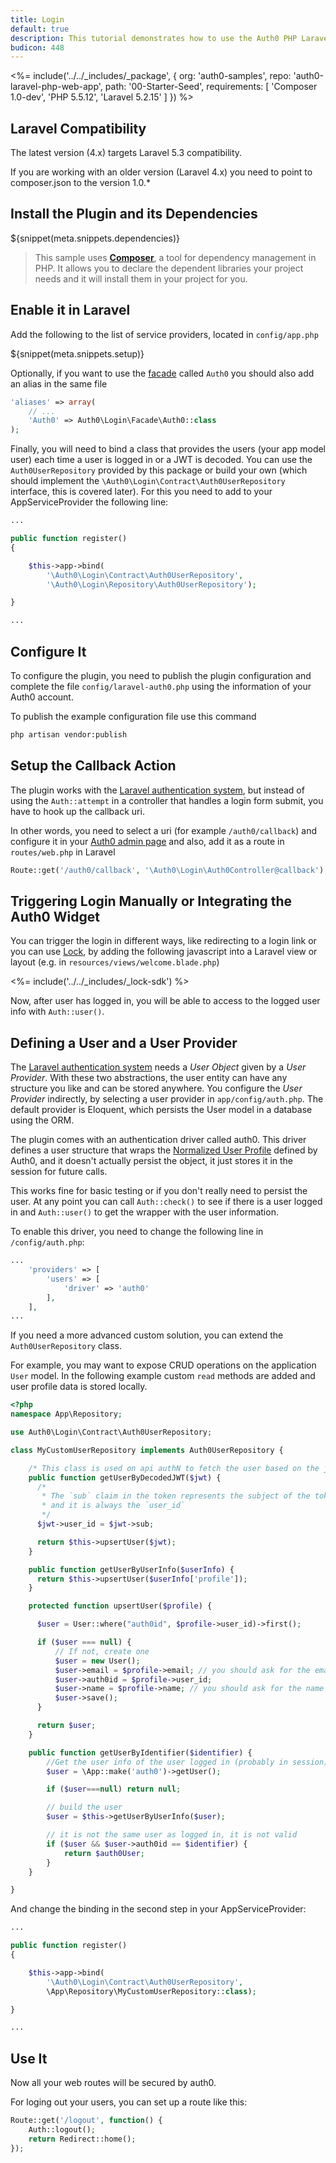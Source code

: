 ```yaml
---
title: Login
default: true
description: This tutorial demonstrates how to use the Auth0 PHP Laravel SDK to add authentication and authorization to your web app.
budicon: 448
---
```


<%= include('../../_includes/_package', {
  org: 'auth0-samples',
  repo: 'auth0-laravel-php-web-app',
  path: '00-Starter-Seed',
  requirements: [
    'Composer 1.0-dev',
    'PHP 5.5.12',
    'Laravel 5.2.15'
  ]
}) %>

## Laravel Compatibility

The latest version (4.x) targets Laravel 5.3 compatibility.

If you are working with an older version (Laravel 4.x) you need to point to composer.json to the version 1.0.*

## Install the Plugin and its Dependencies

${snippet(meta.snippets.dependencies)}

> This sample uses **[Composer](https://getcomposer.org/doc/00-intro.md)**, a tool for dependency management in PHP. It allows you to declare the dependent libraries your project needs and it will install them in your project for you.

## Enable it in Laravel

Add the following to the list of service providers, located in `config/app.php`

${snippet(meta.snippets.setup)}

Optionally, if you want to use the [facade](http://laravel.com/docs/facades) called `Auth0` you should also add an alias in the same file

```php
'aliases' => array(
    // ...
    'Auth0' => Auth0\Login\Facade\Auth0::class
);
```

Finally, you will need to bind a class that provides the users (your app model user) each time a user is logged in or a JWT is decoded. You can use the `Auth0UserRepository` provided by this package or build your own (which should implement the `\Auth0\Login\Contract\Auth0UserRepository` interface, this is covered later).
For this you need to add to your AppServiceProvider the following line:

```php
...

public function register()
{

    $this->app->bind(
        '\Auth0\Login\Contract\Auth0UserRepository',
        '\Auth0\Login\Repository\Auth0UserRepository');

}

...
```

## Configure It

To configure the plugin, you need to publish the plugin configuration and complete the file `config/laravel-auth0.php` using the information of your Auth0 account.

To publish the example configuration file use this command

```bash
php artisan vendor:publish
```

## Setup the Callback Action

The plugin works with the [Laravel authentication system](https://laravel.com/docs/5.3/authentication), but instead of using the `Auth::attempt` in a controller that handles a login form submit, you have to hook up the callback uri.

In other words, you need to select a uri (for example `/auth0/callback`) and configure it in your [Auth0 admin page](${manage_url}/#/applications) and also, add it as a route in `routes/web.php` in Laravel

```php
Route::get('/auth0/callback', '\Auth0\Login\Auth0Controller@callback');
```

## Triggering Login Manually or Integrating the Auth0 Widget

You can trigger the login in different ways, like redirecting to a login link or you can use [Lock](/lock), by adding the following javascript into a Laravel view or layout (e.g. in `resources/views/welcome.blade.php`)

<%= include('../../_includes/_lock-sdk') %>

Now, after user has logged in, you will be able to access to the logged user info with `Auth::user()`.

## Defining a User and a User Provider

The [Laravel authentication system](https://laravel.com/docs/5.3/authentication) needs a *User Object* given by a *User Provider*. With these two abstractions, the user entity can have any structure you like and can be stored anywhere. You configure the *User Provider* indirectly, by selecting a user provider in `app/config/auth.php`. The default provider is Eloquent, which persists the User model in a database using the ORM.

The plugin comes with an authentication driver called auth0. This driver defines a user structure that wraps the [Normalized User Profile](/user-profile) defined by Auth0, and it doesn't actually persist the object, it just stores it in the session for future calls.

This works fine for basic testing or if you don't really need to persist the user. At any point you can call `Auth::check()` to see if there is a user logged in and `Auth::user()` to get the wrapper with the user information.

To enable this driver, you need to change the following line in `/config/auth.php`:

```php
...
    'providers' => [
        'users' => [
            'driver' => 'auth0'
        ],
    ],
...
```

If you need a more advanced custom solution, you can extend the `Auth0UserRepository` class.

For example, you may want to expose CRUD operations on the application `User` model. In the following
example custom `read` methods are added and user profile data is stored locally.

```php
<?php
namespace App\Repository;

use Auth0\Login\Contract\Auth0UserRepository;

class MyCustomUserRepository implements Auth0UserRepository {

    /* This class is used on api authN to fetch the user based on the jwt.*/
    public function getUserByDecodedJWT($jwt) {
      /*
       * The `sub` claim in the token represents the subject of the token
       * and it is always the `user_id`
       */
      $jwt->user_id = $jwt->sub;

      return $this->upsertUser($jwt);
    }

    public function getUserByUserInfo($userInfo) {
      return $this->upsertUser($userInfo['profile']);
    }

    protected function upsertUser($profile) {

      $user = User::where("auth0id", $profile->user_id)->first();

      if ($user === null) {
          // If not, create one
          $user = new User();
          $user->email = $profile->email; // you should ask for the email scope
          $user->auth0id = $profile->user_id;
          $user->name = $profile->name; // you should ask for the name scope
          $user->save();
      }

      return $user;
    }

    public function getUserByIdentifier($identifier) {
        //Get the user info of the user logged in (probably in session)
        $user = \App::make('auth0')->getUser();

        if ($user===null) return null;

        // build the user
        $user = $this->getUserByUserInfo($user);

        // it is not the same user as logged in, it is not valid
        if ($user && $user->auth0id == $identifier) {
            return $auth0User;
        }
    }

}
```

And change the binding in the second step in your AppServiceProvider:

```php
...

public function register()
{

    $this->app->bind(
        '\Auth0\Login\Contract\Auth0UserRepository',
        \App\Repository\MyCustomUserRepository::class);

}

...
```

## Use It

Now all your web routes will be secured by auth0.

For loging out your users, you can set up a route like this:

```php
Route::get('/logout', function() {
    Auth::logout();
    return Redirect::home();
});
```
